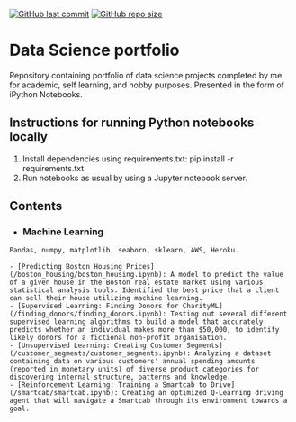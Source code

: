[![GitHub last commit](https://img.shields.io/github/last-commit/alex-coch/alex-coch.github.io)](https://github.com/alex-coch/alex-coch.github.io/commits/main)
[![GitHub repo size](https://img.shields.io/github/repo-size/alex-coch/alex-coch.github.io)](https://github.com/alex-coch/alex-coch.github.io/archive/main.zip)

# Data Science portfolio
Repository containing portfolio of data science projects completed by me for academic, self learning, and hobby purposes. Presented in the form of iPython Notebooks.

## Instructions for running Python notebooks locally
1. Install dependencies using requirements.txt: pip install -r requirements.txt
2. Run notebooks as usual by using a Jupyter notebook server.

## Contents

- ### Machine Learning
```python 
Pandas, numpy, matplotlib, seaborn, sklearn, AWS, Heroku. 
```
	- [Predicting Boston Housing Prices](/boston_housing/boston_housing.ipynb): A model to predict the value of a given house in the Boston real estate market using various statistical analysis tools. Identified the best price that a client can sell their house utilizing machine learning.
	- [Supervised Learning: Finding Donors for CharityML](/finding_donors/finding_donors.ipynb): Testing out several different supervised learning algorithms to build a model that accurately predicts whether an individual makes more than $50,000, to identify likely donors for a fictional non-profit organisation.
	- [Unsupervised Learning: Creating Customer Segments](/customer_segments/customer_segments.ipynb): Analyzing a dataset containing data on various customers' annual spending amounts (reported in monetary units) of diverse product categories for discovering internal structure, patterns and knowledge.
	- [Reinforcement Learning: Training a Smartcab to Drive](/smartcab/smartcab.ipynb): Creating an optimized Q-Learning driving agent that will navigate a Smartcab through its environment towards a goal.
